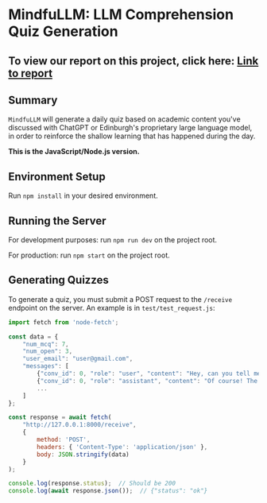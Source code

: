 # MindfuLLM: LLM Comprehension Quiz Generation

## To view our report on this project, click here: <a href="https://docs.google.com/document/d/1j4v1ITYjrSelpK56IqW31xNUDVgVqI0OAKsK8H4oR8k/edit?usp=sharing" target="_blank">Link to report</a>

## Summary
`MindfuLLM` will generate a daily quiz based on academic content you've discussed with ChatGPT or Edinburgh's proprietary large language model, in order to reinforce the shallow learning that has happened during the day. 

**This is the JavaScript/Node.js version.**

## Environment Setup

Run `npm install` in your desired environment.

## Running the Server

For development purposes: run `npm run dev` on the project root.

For production: run `npm start` on the project root.

## Generating Quizzes

To generate a quiz, you must submit a POST request to the `/receive` endpoint on the server.
An example is in `test/test_request.js`:

```javascript
import fetch from 'node-fetch';

const data = {
    "num_mcq": 7,
    "num_open": 3,
    "user_email": "user@gmail.com",
    "messages": [
        {"conv_id": 0, "role": "user", "content": "Hey, can you tell me a bit about the rise of the Roman Empire?"},
        {"conv_id": 0, "role": "assistant", "content": "Of course! The Roman Empire rose from the Roman Republic around 27 BCE..."},
        ...
    ]
};

const response = await fetch(
    "http://127.0.0.1:8000/receive",
    {
        method: 'POST',
        headers: { 'Content-Type': 'application/json' },
        body: JSON.stringify(data)
    }
);

console.log(response.status);  // Should be 200
console.log(await response.json());  // {"status": "ok"}
```
